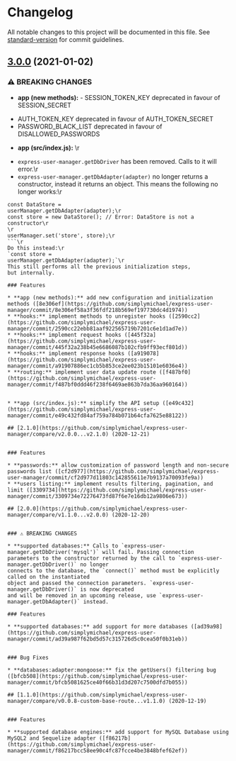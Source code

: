 # Changelog

All notable changes to this project will be documented in this file. See [standard-version](https://github.com/conventional-changelog/standard-version) for commit guidelines.

## [3.0.0](https://github.com/simplymichael/express-user-manager/compare/v2.1.0...v3.0.0) (2021-01-02)


### ⚠ BREAKING CHANGES

* **app (new methods):** - SESSION_TOKEN_KEY deprecated in favour of SESSION_SECRET
- AUTH_TOKEN_KEY
deprecated in favour of AUTH_TOKEN_SECRET
- PASSWORD_BLACK_LIST deprecated in favour of
DISALLOWED_PASSWORDS
* **app (src/index.js):** \r
- `express-user-manager.getDbDriver` has been removed. Calls to it will
error.\r
- `express-user-manager.getDbAdapter(adapter)` no longer returns a constructor, instead it
returns an object. This means the following no longer works:\r
```\r
const DataStore =
userManager.getDbAdapter(adapter);\r
const store = new DataStore(); // Error: DataStore is not a
constructor\r
\r
userManager.set('store', store);\r
```\r
Do this instead:\r
`const store =
userManager.getDbAdapter(adapter);`\r
This still performs all the previous initialization steps,
but internally.

### Features

* **app (new methods):** add new configuration and initialization methods ([8e306ef](https://github.com/simplymichael/express-user-manager/commit/8e306ef58a3f36fdf218b569ef197730dc4d1974))
* **hooks:** implement methods to unregister hooks ([2590cc2](https://github.com/simplymichael/express-user-manager/commit/2590cc22ebb81aaf922565719b7201c6e1d1ad7e))
* **hooks:** implement request hooks ([445f32a](https://github.com/simplymichael/express-user-manager/commit/445f32a238b45e6686087b102cfb9ff93ecf801d))
* **hooks:** implement response hooks ([a919078](https://github.com/simplymichael/express-user-manager/commit/a91907886ec1cb5b853ce2ee023b15101e6036e4))
* **routing:** implement user data update route ([f487bf0](https://github.com/simplymichael/express-user-manager/commit/f487bf0ddd46f238f6469ae863b7da36aa960164))


* **app (src/index.js):** simplify the API setup ([e49c432](https://github.com/simplymichael/express-user-manager/commit/e49c432fd84af759a784b071b64cfa7625e88122))

## [2.1.0](https://github.com/simplymichael/express-user-manager/compare/v2.0.0...v2.1.0) (2020-12-21)


### Features

* **passwords:** allow customization of password length and non-secure passwords list ([cf2d977](https://github.com/simplymichael/express-user-manager/commit/cf2d977d11803c142855611e7b9137a70093fe9a))
* **users listing:** implement results filtering, pagination, and limit ([3309734](https://github.com/simplymichael/express-user-manager/commit/3309734e72276473fd87f6e7e16db12a9806e673))

## [2.0.0](https://github.com/simplymichael/express-user-manager/compare/v1.1.0...v2.0.0) (2020-12-20)


### ⚠ BREAKING CHANGES

* **supported databases:** Calls to `express-user-manager.getDbDriver('mysql')` will fail. Passing connection
parameters to the constructor returned by the call to `express-user-manager.getDbDriver()` no longer
connects to the database, the `connect()` method must be explicitly called on the instantiated
object and passed the connection parameters. `express-user-manager.getDbDriver()` is now deprecated
and will be removed in an upcoming release, use `express-user-manager.getDbAdapter()` instead.

### Features

* **supported databases:** add support for more databases ([ad39a98](https://github.com/simplymichael/express-user-manager/commit/ad39a987f62bd5d57c315726d5c0cea50f0b31eb))


### Bug Fixes

* **databases:adapter:mongoose:** fix the getUsers() filtering bug ([bfcb508](https://github.com/simplymichael/express-user-manager/commit/bfcb5081625ce40f66b31d3d207c7500dfd7b055))

## [1.1.0](https://github.com/simplymichael/express-user-manager/compare/v0.0.8-custom-base-route...v1.1.0) (2020-12-19)


### Features

* **supported database engines:** add support for MySQL Database using MySQL2 and Sequelize adapter ([f86217b](https://github.com/simplymichael/express-user-manager/commit/f86217bcc58ee90c4fc87fcce4be3848bfef62ef))
